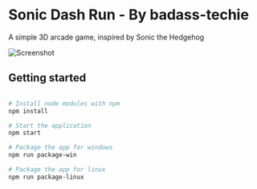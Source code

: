 # Sonic Dash Run - By badass-techie

A simple 3D arcade game, inspired by Sonic the Hedgehog

![Screenshot](./screenshot.png?raw=true "Screenshot")

## Getting started

```bash

# Install node modules with npm
npm install

# Start the application
npm start

# Package the app for windows
npm run package-win

# Package the app for linux
npm run package-linux

```
